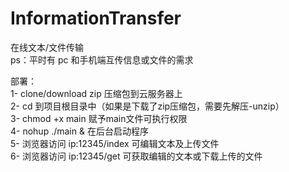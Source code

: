 # InformationTransfer
在线文本/文件传输</br>
ps：平时有 pc 和手机端互传信息或文件的需求</br>

部署：</br>
1- clone/download zip 压缩包到云服务器上</br>
2- cd 到项目根目录中（如果是下载了zip压缩包，需要先解压-unzip）</br>
3- chmod +x main  赋予main文件可执行权限</br>
4- nohup ./main & 在后台启动程序</br>
5- 浏览器访问 ip:12345/index 可编辑文本及上传文件</br>
6- 浏览器访问 ip:12345/get 可获取编辑的文本或下载上传的文件
